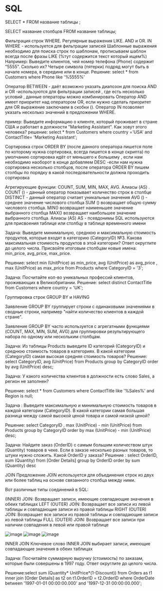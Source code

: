 # SQL

SELECT * FROM название таблицы ;

SELECT название столбцов FROM название таблицы;

Фильтрация строк WHERE. Регулярные выражения LIKE. AND и OR. IN
WHERE - используется для фильтрации записей
Шаблонные выражения необходимо для поиска строк по шаблонам, прописываем шаблон всегда после фразы LIKE (%тут содержится текст который ищем%)
Например: 
Выведите клиентов, чей номер телефона (Phone) содержит "5555". Сколько их? Четыре символа (пятерки) подряд могут быть в начале номера, в середине или в конце.
Решение: select *
from Customers
where Phone like '%5555%'

Оператор BETWEEN - даёт возможно указать диапозон для поиска
 AND и OR -используются для фильтрации записей , где есть несколько условий , данные операторы можно комбинировать 
Оператор AND имеет приоритет над оператором OR, если нужно сделать приоритет для OR выражение заключаем в скобки ().
Оператор IN позволяет указать несколько значений в предложении WHERE.

пример: Выведите информацию о клиенте, который проживает в стране США и работает в должности "Marketing Assistant". Как зовут этого человека?
решение: select *
from Customers
where country ='USA' and ContactTitle= 'Marketing Assistant';


Сортировка строк ORDER BY (после данного оператора пишется поле по которому нужна сортировка, всегда пишется в конце скрипта)
по умолчанию сортировка идёт от меньшего к большему , если нам необходимо наоборот в конце добавляем DESC
-если нам нужна сортировка несколько столбцов, после оператора ORDER BY пишем столбцы по порядку в какой последовательности должна проходить сортировка


Агрегирующие функции: COUNT, SUM, MIN, MAX, AVG. Алиасы (AS)
.
COUNT () - данный оператор показывает количество строк в столбце 
DISTINCT - данный оператор считает уникальные значения
AVG () - среднее значение числового столбца 
SUM () возвращает общую сумму числового столбца.
MIN() возвращает наименьшее значение выбранного столбца
MAX() возвращает наибольшее значение выбранного столбца.
Алиасы (AS) AS - псевдонимы SQL используются для присвоения таблице или столбцу в таблице временного имени

Задача: Выведите минимальную, среднюю и максимальную стоимость продуктов, которые входят в категорию (CategoryID) №3. Какова максимальная стоимость продуктов в этой категории? Ответ округлите до целого числа. Присвойте итоговым столбцам новые имена: min_price, avg_price, max_price.

Решение: select min (UnitPrice) as min_price, avg (UnitPrice) as avg_price , max (UnitPrice) as max_price
from Products
where CategoryID = '3';

Задача: Посчитайте кол-во уникальных профессий клиентов, проживающих в Великобритании.
Решение: select distinct ContactTitle
from Customers
where country = 'UK';

Группировка строк GROUP BY и HAVING

Заявление GROUP BY группирует строки с одинаковыми значениями в сводные строки, например "найти количество клиентов в каждой стране".

Заявление GROUP BY часто используется с агрегатными функциями (COUNT, MAX, MIN, SUM, AVG) для группировки результирующего набора по одному или нескольким столбцам.

Задача: Из таблицы Products выведите ID категорий (СategoryID) и среднюю стоимость товаров в категориях. В какой категории (CategoryID) самая высокая средняя стоимость товаров?
Решение: select CategoryID, avg (UnitPrice)
from Products
group by CategoryID
order by avg (UnitPrice) desc;

Задача: У какого количества клиентов в должности есть слово Sales, а регион не заполнен?

Решение: select *
from Customers
where ContactTitle like '%Sales%' and Region is null; 

Задача : Выведите максимальную и минимальную стоимость товаров в каждой категории (CategoryID). В какой категории самая большая разница между самой высокой ценой товара и самой низкой ценой?

Решение: select CategoryID , max (UnitPrice) - min (UnitPrice) 
from Products
group by CategoryID 
order by max (UnitPrice) - min (UnitPrice)  desc;

Задача: Найдите заказ (OrderID) с самым большим количеством штук (Quantity) товаров в чеке. Если в заказе несколько разных товаров, то штуки нужно сложить. Какой OrderID у заказа?
Решение : select OrderID, sum (Quantity) 
from [Order Details]
group by OrderID 
order by sum (Quantity) desc

JOIN
Предложение JOIN используется для объединения строк из двух или более таблиц на основе связанного столбца между ними.

Вот различные типы соединений в SQL:

(INNER) JOIN: Возвращает записи, имеющие совпадающие значения в обеих таблицах
LEFT (OUTER) JOIN: Возвращает все записи из левой таблицы и совпадающие записи из правой таблицы
RIGHT (OUTER) JOIN: Возвращает все записи из правой таблицы и совпадающие записи из левой таблицы
FULL (OUTER) JOIN: Возвращает все записи при наличии совпадения в левой или правой таблице

![image](https://user-images.githubusercontent.com/104627450/181201353-cce5a23f-4399-4fa0-b46a-ac7dea8d6e67.png) 
![image](https://user-images.githubusercontent.com/104627450/181201477-23909597-db6f-471b-b710-f717e973c157.png)
![image](https://user-images.githubusercontent.com/104627450/181201512-74a008e6-47b1-4986-a68d-d60ba4e6883c.png)


INNER JOIN
Ключевое слово INNER JOIN выбирает записи, имеющие совпадающие значения в обеих таблицах


Задача: Посчитайте суммарную выручку (стоимость) по заказам, которые были совершены в 1997 году. Ответ округлите до целого числа.

Решение:select sum (Quantity* UnitPrice*(1-Discount))
from Orders as t1 inner join [Order Details] as t2 on t1.OrderID = t2.OrderID
where OrderDate between '1997-01-01 00:00:00.000' and '1997-12-31 00:00:00.000';
